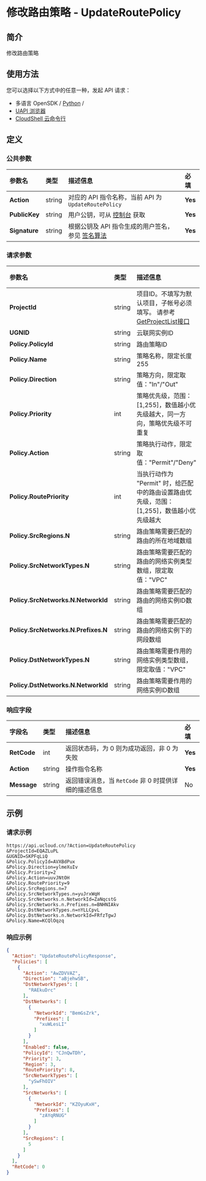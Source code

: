 # 修改路由策略 - UpdateRoutePolicy

## 简介

修改路由策略






## 使用方法

您可以选择以下方式中的任意一种，发起 API 请求：
- 多语言 OpenSDK / [Python](https://github.com/ucloud/ucloud-sdk-python3) /
- [UAPI 浏览器](https://console.ucloud.cn/uapi/detail?id=UpdateRoutePolicy)
- [CloudShell 云命令行](https://shell.ucloud.cn/)


## 定义

### 公共参数

| 参数名 | 类型 | 描述信息 | 必填 |
|:---|:---|:---|:---|
| **Action**     | string  | 对应的 API 指令名称，当前 API 为 `UpdateRoutePolicy`                        | **Yes** |
| **PublicKey**  | string  | 用户公钥，可从 [控制台](https://console.ucloud.cn/uapi/apikey) 获取                                             | **Yes** |
| **Signature**  | string  | 根据公钥及 API 指令生成的用户签名，参见 [签名算法](api/summary/signature.md)  | **Yes** |

### 请求参数

| 参数名 | 类型 | 描述信息 | 必填 |
|:---|:---|:---|:---|
| **ProjectId** | string | 项目ID。不填写为默认项目，子帐号必须填写。 请参考[GetProjectList接口](https://docs.ucloud.cn/api/summary/get_project_list) |**Yes**|
| **UGNID** | string | 云联网实例ID |**Yes**|
| **Policy.PolicyId** | string | 路由策略ID |**Yes**|
| **Policy.Name** | string | 策略名称，限定长度 255 |No|
| **Policy.Direction** | string | 策略方向，限定取值："In"/"Out" |No|
| **Policy.Priority** | int | 策略优先级，范围：[1,255]，数值越小优先级越大，同一方向，策略优先级不可重复 |No|
| **Policy.Action** | string | 策略执行动作，限定取值："Permit"/"Deny" |No|
| **Policy.RoutePriority** | int | 当执行动作为 "Permit" 时，给匹配中的路由设置路由优先级，范围：[1,255]，数值越小优先级越大 |No|
| **Policy.SrcRegions.N** | string | 路由策略需要匹配的路由的所在地域数组 |No|
| **Policy.SrcNetworkTypes.N** | string | 路由策略需要匹配的路由的网络实例类型数组，限定取值："VPC" |No|
| **Policy.SrcNetworks.N.NetworkId** | string | 路由策略需要匹配的路由的网络实例ID数组 |No|
| **Policy.SrcNetworks.N.Prefixes.N** | string | 路由策略需要匹配的路由的网络实例下的网段数组 |No|
| **Policy.DstNetworkTypes.N** | string | 路由策略需要作用的网络实例类型数组，限定取值："VPC" |No|
| **Policy.DstNetworks.N.NetworkId** | string | 路由策略需要作用的网络实例ID数组 |No|

### 响应字段

| 字段名 | 类型 | 描述信息 | 必填 |
|:---|:---|:---|:---|
| **RetCode** | int | 返回状态码，为 0 则为成功返回，非 0 为失败 |**Yes**|
| **Action** | string | 操作指令名称 |**Yes**|
| **Message** | string | 返回错误消息，当 `RetCode` 非 0 时提供详细的描述信息 |No|




## 示例

### 请求示例
    
```
https://api.ucloud.cn/?Action=UpdateRoutePolicy
&ProjectId=EQAZLuPL
&UGNID=SKPFqLiQ
&Policy.PolicyId=AVXBdPux
&Policy.Direction=ylmeXuIv
&Policy.Priority=2
&Policy.Action=uuvJNtOH
&Policy.RoutePriority=9
&Policy.SrcRegions.n=7
&Policy.SrcNetworkTypes.n=yuJrxWqH
&Policy.SrcNetworks.n.NetworkId=ZaNqcstG
&Policy.SrcNetworks.n.Prefixes.n=BNHNIAkv
&Policy.DstNetworkTypes.n=nYLLCpvL
&Policy.DstNetworks.n.NetworkId=FRfzTgwJ
&Policy.Name=KCQlOqzq
```

### 响应示例
    
```json
{
  "Action": "UpdateRoutePolicyResponse",
  "Policies": [
    {
      "Action": "AwZDVVAZ",
      "Direction": "aBjehwSB",
      "DstNetworkTypes": [
        "RAEkuDrc"
      ],
      "DstNetworks": [
        {
          "NetworkId": "BemGsZrk",
          "Prefixes": [
            "xuWLesLI"
          ]
        }
      ],
      "Enabled": false,
      "PolicyId": "CJnQwTDh",
      "Priority": 3,
      "Region": 3,
      "RoutePriority": 8,
      "SrcNetworkTypes": [
        "ySwFhOIV"
      ],
      "SrcNetworks": [
        {
          "NetworkId": "KZOyuKxH",
          "Prefixes": [
            "zAYqRNUG"
          ]
        }
      ],
      "SrcRegions": [
        5
      ]
    }
  ],
  "RetCode": 0
}
```





